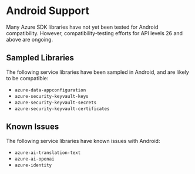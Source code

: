 # Android Support
Many Azure SDK libraries have not yet been tested for Android compatibility. However, compatibility-testing efforts for API levels 26 and above are ongoing. 

## Sampled Libraries
The following service libraries have been sampled in Android, and are likely to be compatible:
- `azure-data-appconfiguration`
- `azure-security-keyvault-keys`
- `azure-security-keyvault-secrets`
- `azure-security-keyvault-certificates`

## Known Issues
The following service libraries have known issues with Android:
- `azure-ai-translation-text`
- `azure-ai-openai`
- `azure-identity`